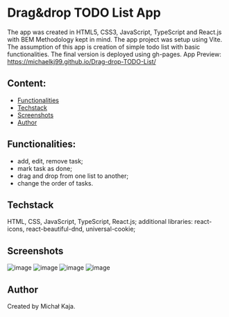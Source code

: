 # Drag&drop TODO List App
The app was created in HTML5, CSS3, JavaScript, TypeScript and React.js with BEM Methodology kept in mind. The app project was setup using Vite. 
The assumption of this app is creation of simple todo list with basic functionalities. The final version is deployed using gh-pages.
App Preview: https://michaelkj99.github.io/Drag-drop-TODO-List/

## Content:
- [Functionalities](#functionalities)
- [Techstack](#techstack)
- [Screenshots](#screenshots)
- [Author](#author)

## Functionalities:
- add, edit, remove task;
- mark task as done;
- drag and drop from one list to another;
- change the order of tasks.

## Techstack
HTML, CSS, JavaScript, TypeScript, React.js; 
additional libraries: react-icons, react-beautiful-dnd, universal-cookie;

## Screenshots
![image](https://github.com/MichaelKJ99/Drag-drop-TODO-List/assets/60923510/c2411950-0664-4ef4-818b-0379bfe50456)
![image](https://github.com/MichaelKJ99/Drag-drop-TODO-List/assets/60923510/d72dd5ab-a290-4b87-99fe-19584fcc752f)
![image](https://github.com/MichaelKJ99/Drag-drop-TODO-List/assets/60923510/0c0a58d3-b8ce-4b02-a289-493ef6487221)
![image](https://github.com/MichaelKJ99/Drag-drop-TODO-List/assets/60923510/b9120738-8a76-44f9-8fee-58df2806e0dc)

## Author
Created by Michał Kaja.
